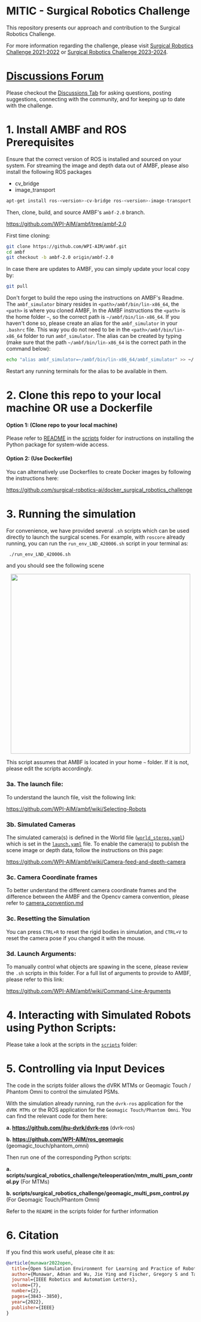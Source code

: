 # MITIC - Surgical Robotics Challenge

This repository presents our approach and contribution to the Surgical Robotics Challenge. 

For more information regarding the challenge, please visit [Surgical Robotics Challenge 2021-2022](https://surgical-robotics-ai.github.io/surgical-robotics-challenge/challenge-2021.html) or [Surgical Robotics Challenge 2023-2024](https://surgical-robotics-ai.github.io/surgical-robotics-challenge-2023/challenge-2023.html).

# [Discussions Forum](https://github.com/surgical-robotics-ai/surgical_robotics_challenge/discussions)
Please checkout the [Discussions Tab](https://github.com/surgical-robotics-ai/surgical_robotics_challenge/discussions) for asking questions, posting suggestions, connecting with the community, and for keeping up to date with the challenge.

# 1. Install AMBF and ROS Prerequisites
Ensure that the correct version of ROS is installed and sourced on your system. For streaming the image and depth data out of AMBF, please also install the following ROS packages
- cv_bridge
- image_transport

```bash
apt-get install ros-<version>-cv-bridge ros-<version>-image-transport
```
Then, clone, build, and source AMBF's `ambf-2.0` branch.


https://github.com/WPI-AIM/ambf/tree/ambf-2.0

First time cloning:
```bash
git clone https://github.com/WPI-AIM/ambf.git
cd ambf
git checkout -b ambf-2.0 origin/ambf-2.0
```

In case there are updates to AMBF, you can simply update your local copy by:
```bash
git pull
```

Don't forget to build the repo using the instructions on AMBF's Readme.
The `ambf_simulator` binary resides in `<path>/ambf/bin/lin-x86_64`, the `<path>` is where you cloned AMBF, In the AMBF instructions the `<path>` is the home folder `~`, so the correct path is `~/ambf/bin/lin-x86_64`.
If you haven't done so, please create an alias for the `ambf_simulator` in your `.bashrc` file. This way you do not need to be in the `<path>/ambf/bin/lin-x86_64` folder to run `ambf_simulator`.
The alias can be created by typing (make sure that the path `~/ambf/bin/lin-x86_64` is the correct path in the command below):

```bash
echo "alias ambf_simulator=~/ambf/bin/lin-x86_64/ambf_simulator" >> ~/.bashrc
```
Restart any running terminals for the alias to be available in them.

# 2. Clone this repo to your local machine OR use a Dockerfile

#### Option 1: (Clone repo to your local machine)
 Please refer to [README](./scripts/README.md) in the [scripts](./scripts) folder for instructions on installing the Python package for system-wide access.

#### Option 2: (Use Dockerfile)

 You can alternatively use Dockerfiles to create Docker images by following the instructions here:

 https://github.com/surgical-robotics-ai/docker_surgical_robotics_challenge


# 3. Running the simulation

 For convenience, we have provided several `.sh` scripts which can be used directly to launch the surgical scenes. For example, with `roscore` already running, you can run the `run_env_LND_420006.sh` script in your terminal as:
  
 ```bash
  ./run_env_LND_420006.sh
 ```
  
 and you should see the following scene

  <p align="center">
  <img src=Media/3d_med_phantom_with_420006_psms.png width="480"/>
  </p>

This script assumes that AMBF is located in your home `~` folder. If it is not, please edit the scripts accordingly.

### 3a. The launch file:
 To understand the launch file, visit the following link:

 https://github.com/WPI-AIM/ambf/wiki/Selecting-Robots

### 3b. Simulated Cameras
 The simulated camera(s) is defined in the World file ([`world_stereo.yaml`](./ADF/world/world_stereo.yaml)) which is set in the [`launch.yaml`](./launch.yaml) file.
 To enable the camera(s) to publish the scene image or depth data, follow the instructions on this page:

 https://github.com/WPI-AIM/ambf/wiki/Camera-feed-and-depth-camera

### 3c. Camera Coordinate frames
 To better understand the different camera coordinate frames and the difference between the AMBF and the Opencv camera convention, please refer to [camera_convention.md](./docs/camera_conventions.md)

### 3c. Resetting the Simulation
 You can press `CTRL+R` to reset the rigid bodies in simulation, and `CTRL+V` to reset the camera pose if you changed it with the mouse.

### 3d. Launch Arguments:
 To manually control what objects are spawing in the scene, please review the `.sh` scripts in this folder. For a full list of arguments to provide to AMBF, please refer to this link:

 https://github.com/WPI-AIM/ambf/wiki/Command-Line-Arguments


# 4. Interacting with Simulated Robots using Python Scripts:
Please take a look at the scripts in the [`scripts`](./scripts) folder:


# 5. Controlling via Input Devices
The code in the scripts folder allows the dVRK MTMs or Geomagic Touch / Phantom Omni to control the simulated PSMs.

With the simulation already running, run the `dvrk-ros` application for the `dVRK MTMs` or the ROS application for the `Geomagic Touch/Phantom Omni`. You can find the relevant code for them here:

**a. https://github.com/jhu-dvrk/dvrk-ros** (dvrk-ros)

**b. https://github.com/WPI-AIM/ros_geomagic** (geomagic_touch/phantom_omni)

Then run one of the corresponding Python scripts:

**a. scripts/surgical_robotics_challenge/teleoperation/mtm_multi_psm_control.py** (For MTMs)

**b. scripts/surgical_robotics_challenge/geomagic_multi_psm_control.py** (For Geomagic Touch/Phantom Omni)

Refer to the `README` in the scripts folder for further information

# 6. Citation
If you find this work useful, please cite it as:

```bibtex
@article{munawar2022open,
  title={Open Simulation Environment for Learning and Practice of Robot-Assisted Surgical Suturing},
  author={Munawar, Adnan and Wu, Jie Ying and Fischer, Gregory S and Taylor, Russell H and Kazanzides, Peter},
  journal={IEEE Robotics and Automation Letters},
  volume={7},
  number={2},
  pages={3843--3850},
  year={2022},
  publisher={IEEE}
}
```
